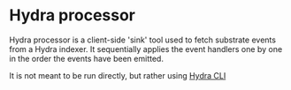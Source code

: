# Hydra processor

Hydra processor is a client-side 'sink' tool used to fetch substrate events from a Hydra indexer.
It sequentially applies the event handlers one by one in the order the events have been emitted.

It is not meant to be run directly, but rather using [Hydra CLI](./../hydra-cli/README.md)
